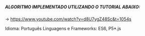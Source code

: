 ##### ALGORITMO IMPLEMENTADO UTILIZANDO O TUTORIAL ABAIXO: ####

-> https://www.youtube.com/watch?v=d8U7ygZ48Sc&t=1054s


Idioma: Português
Linguagens e Frameworks: ES6, P5*.js


